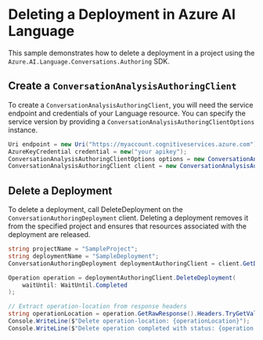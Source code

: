 # Deleting a Deployment in Azure AI Language

This sample demonstrates how to delete a deployment in a project using the `Azure.AI.Language.Conversations.Authoring` SDK.

## Create a `ConversationAnalysisAuthoringClient`

To create a `ConversationAnalysisAuthoringClient`, you will need the service endpoint and credentials of your Language resource. You can specify the service version by providing a `ConversationAnalysisAuthoringClientOptions` instance.

```C# Snippet:CreateAuthoringClientForSpecificApiVersion
Uri endpoint = new Uri("https://myaccount.cognitiveservices.azure.com");
AzureKeyCredential credential = new("your apikey");
ConversationAnalysisAuthoringClientOptions options = new ConversationAnalysisAuthoringClientOptions(ConversationAnalysisAuthoringClientOptions.ServiceVersion.V2024_11_15_Preview);
ConversationAnalysisAuthoringClient client = new ConversationAnalysisAuthoringClient(endpoint, credential, options);
```

## Delete a Deployment

To delete a deployment, call DeleteDeployment on the `ConversationAuthoringDeployment` client. Deleting a deployment removes it from the specified project and ensures that resources associated with the deployment are released.

```C# Snippet:Sample13_ConversationsAuthoring_DeleteDeployment
string projectName = "SampleProject";
string deploymentName = "SampleDeployment";
ConversationAuthoringDeployment deploymentAuthoringClient = client.GetDeployment(projectName, deploymentName);

Operation operation = deploymentAuthoringClient.DeleteDeployment(
    waitUntil: WaitUntil.Completed
);

// Extract operation-location from response headers
string operationLocation = operation.GetRawResponse().Headers.TryGetValue("operation-location", out string location) ? location : "Not found";
Console.WriteLine($"Delete operation-location: {operationLocation}");
Console.WriteLine($"Delete operation completed with status: {operation.GetRawResponse().Status}");
```
